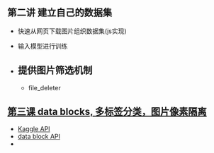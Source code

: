 ## 第二讲 建立自己的数据集
-  快速从网页下载图片组织数据集(js实现)
-  输入模型进行训练

- ## 提供图片筛选机制
	- file_deleter
## [第三课 data blocks, 多标签分类，图片像素隔离](https://www.youtube.com/watch?v=MpZxV6DVsmM)

- [Kaggle API](https://github.com/Kaggle/kaggle-api)
- [data block API](https://docs.fast.ai/data_block.html)
- 
<!--stackedit_data:
eyJoaXN0b3J5IjpbLTE4NzEzMTY3NTUsMjA5OTc0OTk2XX0=
-->